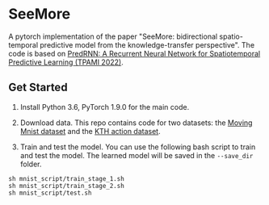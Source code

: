 # SeeMore

A pytorch implementation of the paper "SeeMore: bidirectional spatio-temporal predictive model from the knowledge-transfer perspective". The code is based on [PredRNN: A Recurrent Neural Network for Spatiotemporal Predictive Learning (TPAMI 2022)](https://github.com/thuml/predrnn-pytorch).



## Get Started

1. Install Python 3.6, PyTorch 1.9.0 for the main code. 

2. Download data. This repo contains code for two datasets: the [Moving Mnist dataset](https://cloud.tsinghua.edu.cn/d/21e9bde7cb954683ac94/) and the [KTH action dataset](https://cloud.tsinghua.edu.cn/d/7d19372a621a4952b738/).

3. Train and test the model. You can use the following bash script to train and test the model. The learned model will be saved in the `--save_dir` folder.

```
sh mnist_script/train_stage_1.sh
sh mnist_script/train_stage_2.sh
sh mnist_script/test.sh
```

<!-- 4. You can get **pretrained models** from  -->
